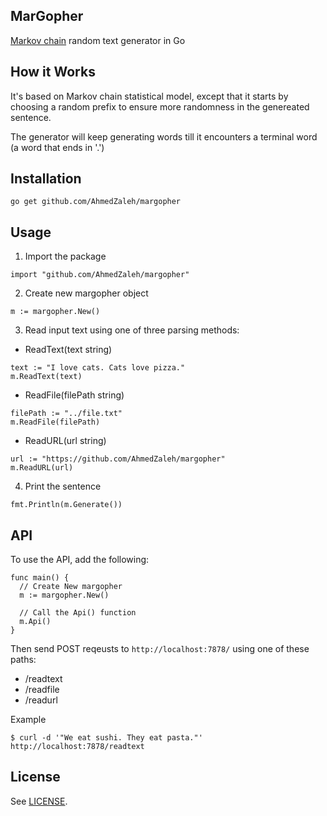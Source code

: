 MarGopher
---

[Markov chain](http://www.wikiwand.com/en/Markov_chain) random text generator in Go

## How it Works

It's based on Markov chain statistical model, except that it starts by choosing a random prefix to 
ensure more randomness in the genereated sentence.

The generator will keep generating words till it encounters a terminal word (a 
word that ends in '.')

## Installation

```
go get github.com/AhmedZaleh/margopher
```

## Usage

1. Import the package

  ```
  import "github.com/AhmedZaleh/margopher"
  ```

2. Create new margopher object

  ```
  m := margopher.New()
  ```

3. Read input text using one of three parsing methods:

  - ReadText(text string)

  ```
  text := "I love cats. Cats love pizza."
  m.ReadText(text)
  ```

  - ReadFile(filePath string)

  ```
  filePath := "../file.txt"
  m.ReadFile(filePath)
  ```

  - ReadURL(url string)

  ```
  url := "https://github.com/AhmedZaleh/margopher"
  m.ReadURL(url)
  ```

4. Print the sentence

  ```
  fmt.Println(m.Generate())
  ```

## API

To use the API, add the following:

  ```
  func main() {
    // Create New margopher
    m := margopher.New()
    
    // Call the Api() function
    m.Api()
  }
  ```

Then send POST reqeusts to ```http://localhost:7878/``` using one of these paths:

  - /readtext
  - /readfile
  - /readurl

Example
  
  ```
  $ curl -d '"We eat sushi. They eat pasta."' http://localhost:7878/readtext
  ```

## License

See [LICENSE](https://github.com/AhmedZaleh/margopher/blob/master/LICENSE).
